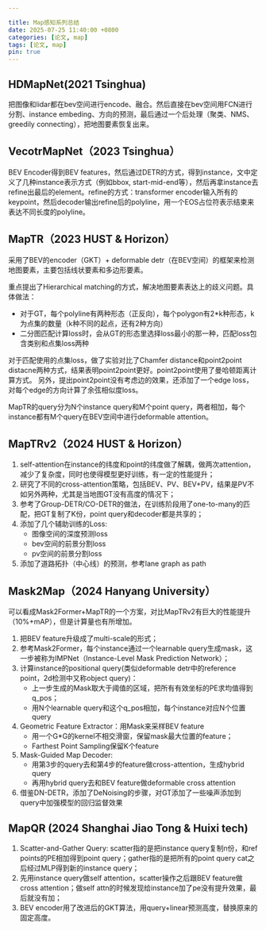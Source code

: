 ```yaml
---

title: Map感知系列总结
date: 2025-07-25 11:40:00 +0800
categories: [论文, map]
tags: [论文, map]
pin: true
---
```

## HDMapNet(2021 Tsinghua)

把图像和lidar都在bev空间进行encode、融合。然后直接在bev空间用FCN进行分割、instance embeding、方向的预测，最后通过一个后处理（聚类、NMS、greedily connecting），把地图要素恢复出来。

## VecotrMapNet（2023 Tsinghua）

BEV Encoder得到BEV features，然后通过DETR的方式，得到instance，文中定义了几种instance表示方式（例如bbox, start-mid-end等），然后再拿instance去refine出最后的element。refine的方式：transformer encoder输入所有的keypoint，然后decoder输出refine后的polyline，用一个EOS占位符表示结束来表达不同长度的polyline。

## MapTR（2023 HUST & Horizon）

采用了BEV的encoder（GKT）+ deformable detr（在BEV空间）的框架来检测地图要素，主要包括线状要素和多边形要素。

重点提出了Hierarchical matching的方式，解决地图要素表达上的歧义问题。具体做法：

- 对于GT，每个polyline有两种形态（正反向），每个polygon有2*k种形态，k为点集的数量（k种不同的起点，还有2种方向）
- 二分图匹配计算loss时，会从GT的形态里选择loss最小的那一种，匹配loss包含类别和点集loss两种
  
对于匹配使用的点集loss，做了实验对比了Chamfer distance和point2point distacne两种方式，结果表明point2point更好。point2point使用了曼哈顿距离计算方式。
另外，提出point2point没有考虑边的效果，还添加了一个edge loss，对每个edge的方向计算了余弦相似度loss。

MapTR的query分为N个instance query和M个point query，两者相加，每个instance都有M个query在BEV空间中进行deformable attention。

## MapTRv2（2024 HUST & Horizon）

1. self-attention在instance的纬度和point的纬度做了解耦，做两次attention，减少了复杂度，同时也使得模型更好训练，有一定的性能提升；
2. 研究了不同的cross-attention策略，包括BEV、PV、BEV+PV，结果是PV不如另外两种，尤其是当地图GT没有高度的情况下；
3. 参考了Group-DETR/CO-DETR的做法，在训练阶段用了one-to-many的匹配，把GT复制了K份，point query和decoder都是共享的；
4. 添加了几个辅助训练的Loss:
   - 图像空间的深度预测loss
   - bev空间的前景分割loss
   - pv空间的前景分割loss
5. 添加了道路拓扑（中心线）的预测，参考lane graph as path

## Mask2Map（2024 Hanyang University）

可以看成Mask2Former+MapTR的一个方案，对比MapTRv2有巨大的性能提升（10%+mAP），但是计算量也有所增加。

1. 把BEV feature升级成了multi-scale的形式；
2. 参考Mask2Former，每个instance通过一个learnable query生成mask，这一步被称为IMPNet（Instance-Level Mask Prediction Network）；
3. 计算instance的positional query(类似deformable detr中的reference point，2d检测中又称object query)：
   - 上一步生成的Mask取大于阈值的区域，把所有有效坐标的PE求均值得到q_pos；
   - 用N个learnable query和这个q_pos相加，每个instance对应N个位置query
4. Geometric Feature Extractor：用Mask来采样BEV feature
   - 用一个G*G的kernel不相交滑窗，保留mask最大位置的feature；
   - Farthest Point Sampling保留K个feature
5. Mask-Guided Map Decoder:
   - 用第3步的query去和第4步的feature做cross-attention，生成hybrid query
   - 再用hybrid query去和BEV feature做deformable cross attention
6. 借鉴DN-DETR，添加了DeNoising的步骤，对GT添加了一些噪声添加到query中加强模型的回归监督效果

## MapQR (2024 Shanghai Jiao Tong & Huixi tech)

1. Scatter-and-Gather Query: scatter指的是把instance query复制n份，和ref points的PE相加得到point query；gather指的是把所有的point query cat之后经过MLP得到新的instance query；
2. 先用instance query做self attention，scatter操作之后跟BEV feature做cross attention；做self attn的时候发现给instance加了pe没有提升效果，最后就没有加；
3. BEV encoder用了改进后的GKT算法，用query+linear预测高度，替换原来的固定高度。
